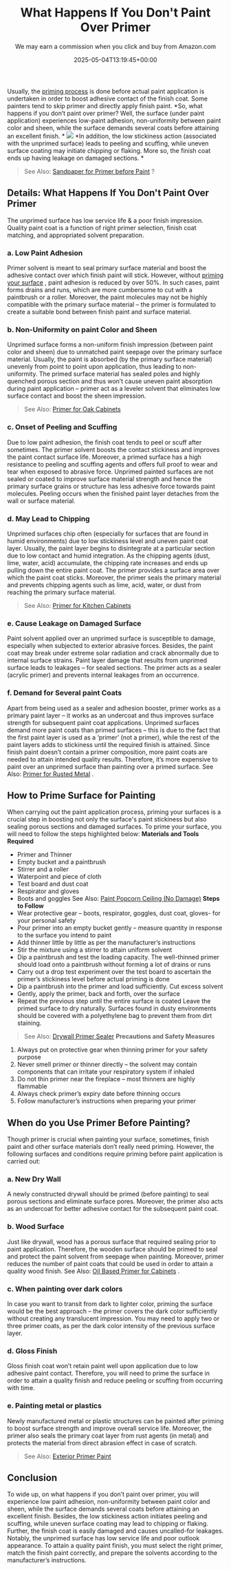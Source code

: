 ﻿---
author: We may earn a commission when you click and buy from Amazon.com
layout: post
title: What Happens If You Don't Paint Over Primer
date: '2025-05-04T13:19:45+00:00'
categories:
- DIY Paintings
tags: []
slug: /what-happens-if-you-dont-paint-over-primer/
lastmod: 2025-05-07T12:21:29+03:00
---

Usually, the
[priming process](https://pestpolicy.com/rustoleum-galvanized-metal-primer/)
is done before actual paint application is undertaken in order to boost adhesive contact of the finish coat. Some painters tend to skip primer and directly apply finish paint.
*So, what happens if you don’t paint over primer? Well, the surface (under paint application) experiences low-paint adhesion, non-uniformity between paint color and sheen, while the surface demands several coats before attaining an excellent finish. *
![](/assets/img/img/)
*In addition, the low stickiness action (associated with the unprimed surface) leads to peeling and scuffing, while uneven surface coating may initiate chipping or flaking. More so, the finish coat ends up having leakage on damaged sections. *
> See Also:
> [Sandpaper for Primer before Paint](https://pestpolicy.com/what-grit-sandpaper-for-primer-before-paint/)
> ?
## Details: What Happens If You Don't Paint Over Primer
The unprimed surface has low service life & a poor finish impression. Quality paint coat is a function of right primer selection, finish coat matching, and appropriated solvent preparation.
### a. Low Paint Adhesion
Primer solvent is meant to seal primary surface material and boost the adhesive contact over which finish paint will stick.
However, without
[priming your surface](https://pestpolicy.com/best-bonding-primer-for-kitchen-cabinets/)
, paint adhesion is reduced by over 50%. In such cases, paint forms drains and runs, which are more cumbersome to cut with a paintbrush or a roller.
Moreover, the paint molecules may not be highly compatible with the primary surface material – the primer is formulated to create a suitable bond between finish paint and surface material.
### b. Non-Uniformity on paint Color and Sheen
Unprimed surface forms a non-uniform finish impression (between paint color and sheen) due to unmatched paint seepage over the primary surface material.
Usually, the paint is absorbed (by the primary surface material) unevenly from point to point upon application, thus leading to non-uniformity.
The primed surface material has sealed poles and highly quenched porous section and thus won’t cause uneven paint absorption during paint application – primer act as a leveler solvent that eliminates low surface contact and boost the sheen impression.
> See Also:
> [Primer for Oak Cabinets](https://pestpolicy.com/best-primer-for-oak-cabinets/)
### c. Onset of Peeling and Scuffing
Due to low paint adhesion, the finish coat tends to peel or scuff after sometimes. The primer solvent boosts the contact stickiness and improves the paint contact surface life.
Moreover, a primed surface has a high resistance to peeling and scuffing agents and offers full proof to wear and tear when exposed to abrasive force.
Unprimed painted surfaces are not sealed or coated to improve surface material strength and hence the primary surface grains or structure has less adhesive force towards paint molecules.
Peeling occurs when the finished paint layer detaches from the wall or surface material.
### d. May Lead to Chipping
Unprimed surfaces chip often (especially for surfaces that are found in humid environments) due to low stickiness level and uneven paint coat layer.
Usually, the paint layer begins to disintegrate at a particular section due to low contact and humid integration.
As the chipping agents (dust, lime, water, acid) accumulate, the chipping rate increases and ends up pulling down the entire paint coat.
The primer provides a surface area over which the paint coat sticks. Moreover, the primer seals the primary material and prevents chipping agents such as lime, acid, water, or dust from reaching the primary surface material.
> See Also:
> [Primer for Kitchen Cabinets](https://pestpolicy.com/best-primer-for-kitchen-cabinets/)
### e. Cause Leakage on Damaged Surface
Paint solvent applied over an unprimed surface is susceptible to damage, especially when subjected to exterior abrasive forces.
Besides, the paint coat may break under extreme solar radiation and crack abnormally due to internal surface strains.
Paint layer damage that results from unprimed surface leads to leakages – for sealed sections. The primer acts as a sealer (acrylic primer) and prevents internal leakages from an occurrence.
### f. Demand for Several paint Coats
Apart from being used as a sealer and adhesion booster, primer works as a primary paint layer – it works as an undercoat and thus improves surface strength for subsequent paint coat applications.
Unprimed surfaces demand more paint coats than primed surfaces – this is due to the fact that the first paint layer is used as a ‘primer’ (not a primer), while the rest of the paint layers adds to stickiness until the required finish is attained.
Since finish paint doesn’t contain a primer composition, more paint coats are needed to attain intended quality results.
Therefore, it’s more expensive to paint over an unprimed surface than painting over a primed surface. See Also:
[Primer for Rusted Metal](https://pestpolicy.com/best-primer-for-rusted-metal/)
.
## How to Prime Surface for Painting
When carrying out the paint application process, priming your surfaces is a crucial step in boosting not only the surface's paint stickiness but also sealing porous sections and damaged surfaces.
To prime your surface, you will need to follow the steps highlighted below:
**Materials and Tools Required**
- Primer and Thinner
- Empty bucket and a paintbrush
- Stirrer and a roller
- Waterpoint and piece of cloth
- Test board and dust coat
- Respirator and gloves
- Boots and goggles
See Also:
[Paint Popcorn Ceiling (No Damage)](https://pestpolicy.com/how-to-paint-popcorn-ceiling/)
**Steps to Follow**
- Wear protective gear – boots, respirator, goggles, dust coat, gloves- for your personal safety
- Pour primer into an empty bucket gently – measure quantity in response to the surface you intend to paint
- Add thinner little by little as per the manufacturer’s instructions
- Stir the mixture using a stirrer to attain uniform solvent
- Dip a paintbrush and test the loading capacity. The well-thinned primer should load onto a paintbrush without forming a lot of drains or runs
- Carry out a drop test experiment over the test board to ascertain the primer’s stickiness level before actual priming is done
- Dip a paintbrush into the primer and load sufficiently. Cut excess solvent
- Gently, apply the primer, back and forth, over the surface
- Repeat the previous step until the entire surface is coated
Leave the primed surface to dry naturally. Surfaces found in dusty environments should be covered with a polyethylene bag to prevent them from dirt staining.
> See Also:
> [Drywall Primer Sealer](https://pestpolicy.com/best-drywall-primer-sealer/)
**Precautions and Safety Measures**
1. Always put on protective gear when thinning primer for your safety purpose
2. Never smell primer or thinner directly – the solvent may contain components that can irritate your respiratory system if inhaled
3. Do not thin primer near the fireplace – most thinners are highly flammable
4. Always check primer’s expiry date before thinning occurs
5. Follow manufacturer’s instructions when preparing your primer
## When do you Use Primer Before Painting?
Though primer is crucial when painting your surface, sometimes, finish paint and other surface materials don’t really need priming.
However, the following surfaces and conditions require priming before paint application is carried out:
### a. New Dry Wall
A newly constructed drywall should be primed (before painting) to seal porous sections and eliminate surface pores.
Moreover, the primer also acts as an undercoat for better adhesive contact for the subsequent paint coat.
### b. Wood Surface
Just like drywall, wood has a porous surface that required sealing prior to paint application.
Therefore, the wooden surface should be primed to seal and protect the paint solvent from seepage when painting.
Moreover, primer reduces the number of paint coats that could be used in order to attain a quality wood finish. See Also:
[Oil Based Primer for Cabinets](https://pestpolicy.com/best-oil-based-primer-for-cabinets/)
.
### c. When painting over dark colors
In case you want to transit from dark to lighter color, priming the surface would be the best approach – the primer covers the dark color sufficiently without creating any translucent impression.
You may need to apply two or three primer coats, as per the dark color intensity of the previous surface layer.
### d. Gloss Finish
Gloss finish coat won’t retain paint well upon application due to low adhesive paint contact.
Therefore, you will need to prime the surface in order to attain a quality finish and reduce peeling or scuffing from occurring with time.
### e. Painting metal or plastics
Newly manufactured metal or plastic structures can be painted after priming to boost surface strength and improve overall service life.
Moreover, the primer also seals the primary coat layer from rust agents (in metal) and protects the material from direct abrasion effect in case of scratch.
> See Also:
> [Exterior Primer Paint](https://pestpolicy.com/best-exterior-primer-paint/)
## Conclusion
To wide up, on what happens if you don’t paint over primer, you will experience low paint adhesion, non-uniformity between paint color and sheen, while the surface demands several coats before attaining an excellent finish.
Besides, the low stickiness action initiates peeling and scuffing, while uneven surface coating may lead to chipping or flaking. Further, the finish coat is easily damaged and causes uncalled-for leakages.
Notably, the unprimed surface has low service life and poor outlook appearance. To attain a quality paint finish, you must select the right primer, match the finish paint correctly, and prepare the solvents according to the manufacturer’s instructions.